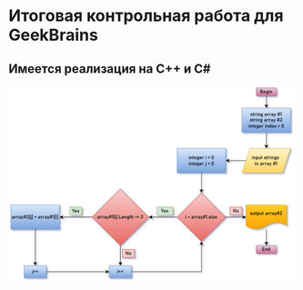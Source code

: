 # Итоговая контрольная работа для GeekBrains
## Имеется реализация на С++ и С#

![Блок-схема](/dia.png)